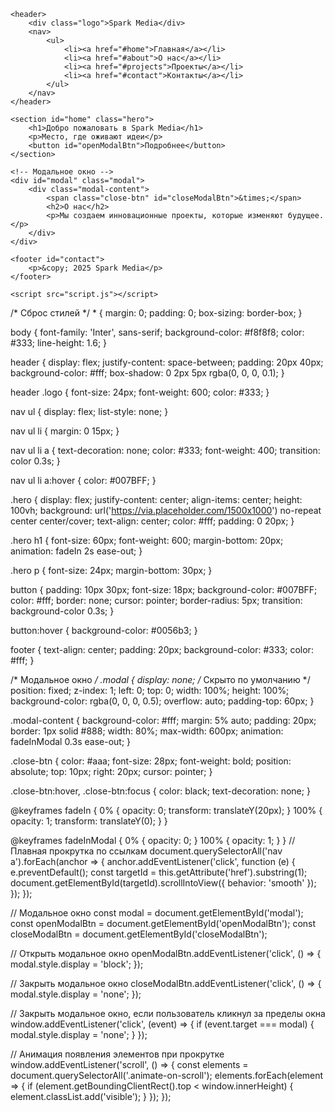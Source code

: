 <!DOCTYPE html>
<html lang="ru">
<head>
    <meta charset="UTF-8">
    <meta name="viewport" content="width=device-width, initial-scale=1.0">
    <title>Современный сайт</title>
    <link href="https://fonts.googleapis.com/css2?family=Inter:wght@400;600&display=swap" rel="stylesheet">
    <link rel="stylesheet" href="styles.css">
</head>
<body>

    <header>
        <div class="logo">Spark Media</div>
        <nav>
            <ul>
                <li><a href="#home">Главная</a></li>
                <li><a href="#about">О нас</a></li>
                <li><a href="#projects">Проекты</a></li>
                <li><a href="#contact">Контакты</a></li>
            </ul>
        </nav>
    </header>

    <section id="home" class="hero">
        <h1>Добро пожаловать в Spark Media</h1>
        <p>Место, где оживают идеи</p>
        <button id="openModalBtn">Подробнее</button>
    </section>

    <!-- Модальное окно -->
    <div id="modal" class="modal">
        <div class="modal-content">
            <span class="close-btn" id="closeModalBtn">&times;</span>
            <h2>О нас</h2>
            <p>Мы создаем инновационные проекты, которые изменяют будущее.</p>
        </div>
    </div>

    <footer id="contact">
        <p>&copy; 2025 Spark Media</p>
    </footer>

    <script src="script.js"></script>
</body>
</html>
/* Сброс стилей */
* {
    margin: 0;
    padding: 0;
    box-sizing: border-box;
}

body {
    font-family: 'Inter', sans-serif;
    background-color: #f8f8f8;
    color: #333;
    line-height: 1.6;
}

header {
    display: flex;
    justify-content: space-between;
    padding: 20px 40px;
    background-color: #fff;
    box-shadow: 0 2px 5px rgba(0, 0, 0, 0.1);
}

header .logo {
    font-size: 24px;
    font-weight: 600;
    color: #333;
}

nav ul {
    display: flex;
    list-style: none;
}

nav ul li {
    margin: 0 15px;
}

nav ul li a {
    text-decoration: none;
    color: #333;
    font-weight: 400;
    transition: color 0.3s;
}

nav ul li a:hover {
    color: #007BFF;
}

.hero {
    display: flex;
    justify-content: center;
    align-items: center;
    height: 100vh;
    background: url('https://via.placeholder.com/1500x1000') no-repeat center center/cover;
    text-align: center;
    color: #fff;
    padding: 0 20px;
}

.hero h1 {
    font-size: 60px;
    font-weight: 600;
    margin-bottom: 20px;
    animation: fadeIn 2s ease-out;
}

.hero p {
    font-size: 24px;
    margin-bottom: 30px;
}

button {
    padding: 10px 30px;
    font-size: 18px;
    background-color: #007BFF;
    color: #fff;
    border: none;
    cursor: pointer;
    border-radius: 5px;
    transition: background-color 0.3s;
}

button:hover {
    background-color: #0056b3;
}

footer {
    text-align: center;
    padding: 20px;
    background-color: #333;
    color: #fff;
}

/* Модальное окно */
.modal {
    display: none; /* Скрыто по умолчанию */
    position: fixed;
    z-index: 1;
    left: 0;
    top: 0;
    width: 100%;
    height: 100%;
    background-color: rgba(0, 0, 0, 0.5);
    overflow: auto;
    padding-top: 60px;
}

.modal-content {
    background-color: #fff;
    margin: 5% auto;
    padding: 20px;
    border: 1px solid #888;
    width: 80%;
    max-width: 600px;
    animation: fadeInModal 0.3s ease-out;
}

.close-btn {
    color: #aaa;
    font-size: 28px;
    font-weight: bold;
    position: absolute;
    top: 10px;
    right: 20px;
    cursor: pointer;
}

.close-btn:hover,
.close-btn:focus {
    color: black;
    text-decoration: none;
}

@keyframes fadeIn {
    0% {
        opacity: 0;
        transform: translateY(20px);
    }
    100% {
        opacity: 1;
        transform: translateY(0);
    }
}

@keyframes fadeInModal {
    0% {
        opacity: 0;
    }
    100% {
        opacity: 1;
    }
}
// Плавная прокрутка по ссылкам
document.querySelectorAll('nav a').forEach(anchor => {
    anchor.addEventListener('click', function (e) {
        e.preventDefault();
        const targetId = this.getAttribute('href').substring(1);
        document.getElementById(targetId).scrollIntoView({
            behavior: 'smooth'
        });
    });
});

// Модальное окно
const modal = document.getElementById('modal');
const openModalBtn = document.getElementById('openModalBtn');
const closeModalBtn = document.getElementById('closeModalBtn');

// Открыть модальное окно
openModalBtn.addEventListener('click', () => {
    modal.style.display = 'block';
});

// Закрыть модальное окно
closeModalBtn.addEventListener('click', () => {
    modal.style.display = 'none';
});

// Закрыть модальное окно, если пользователь кликнул за пределы окна
window.addEventListener('click', (event) => {
    if (event.target === modal) {
        modal.style.display = 'none';
    }
});

// Анимация появления элементов при прокрутке
window.addEventListener('scroll', () => {
    const elements = document.querySelectorAll('.animate-on-scroll');
    elements.forEach(element => {
        if (element.getBoundingClientRect().top < window.innerHeight) {
            element.classList.add('visible');
        }
    });
});
